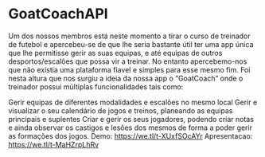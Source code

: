 # GoatCoachAPI
Um dos nossos membros está neste momento a tirar o curso de treinador de futebol e apercebeu-se de que lhe seria bastante útil ter uma app única que lhe permitisse gerir as suas equipas, e até equipas de outros desportos/escalões que possa vir a treinar. No entanto apercebemo-nos que não existia uma plataforma fiavel e simples para esse mesmo fim. 
Foi nesta altura que nos surgiu a ideia da nossa app o “GoatCoach” onde o treinador possui múltiplas funcionalidades tais como:

Gerir equipas de diferentes modalidades e escalões no mesmo local
Gerir e visualizar o seu calendário de jogos e treinos, planeando as equipas principais e suplentes
Criar e gerir os seus jogadores, podendo criar notas e ainda observar os castigos e lesões dos mesmos de forma a poder gerir as formações dos jogos.
Demo: https://we.tl/t-XUxfSOcAYr 
Apresentacao: https://we.tl/t-MaHZrpLhRv
